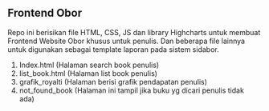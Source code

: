 Frontend Obor
-
Repo ini berisikan file HTML, CSS, JS dan library Highcharts untuk membuat Frontend Website Obor khusus untuk penulis. Dan beberapa file lainnya untuk digunakan sebagai template laporan pada sistem sidabor.

1. Index.html (Halaman search book penulis)
2. list_book.html (Halaman list book penulis)
3. grafik_royalti (Halaman berisi grafik pendapatan penulis)
4. not_found_book (Halaman ini tampil jika buku yg dicari penulis tidak ada)
